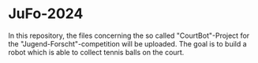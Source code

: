 # JuFo-2024
In this repository, the files concerning the so called "CourtBot"-Project for the "Jugend-Forscht"-competition will be uploaded.
The goal is to build a robot which is able to collect tennis balls on the court.
